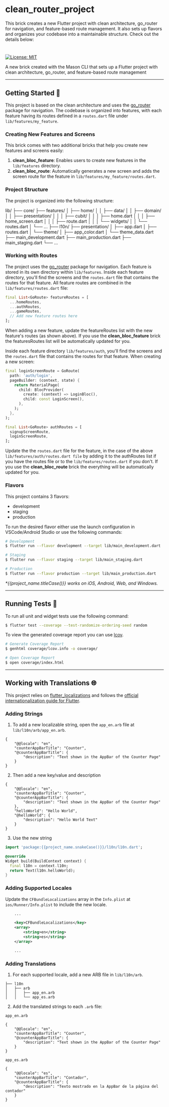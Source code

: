 
# clean_router_project

This brick creates a new Flutter project with clean architecture, go_router for navigation, and feature-based route management. It also sets up flavors and organizes your codebase into a maintainable structure. Check out the details below:

# 

[![License: MIT][license_badge]][license_link]

A new brick created with the Mason CLI that sets up a Flutter project with clean architecture, go_router, and feature-based route management

---

## Getting Started 🚀

This project is based on the clean architecture and uses the [go_router](https://pub.dev/packages/go_router) package for navigation. The codebase is organized into features, with each feature having its routes defined in a `routes.dart` file under `lib/features/my_feature`.

### Creating New Features and Screens

This brick comes with two additional bricks that help you create new features and screens easily:

1. **clean_bloc_feature**: Enables users to create new features in the `lib/features` directory.
2. **clean_bloc_route**: Automatically generates a new screen and adds the screen route for the feature in `lib/features/my_feature/routes.dart`.

### Project Structure

The project is organized into the following structure:

lib/
├── core/
├── features/
│   ├── home/
│   │   ├── data/
│   │   ├── domain/
│   │   ├── presentation/
│   │   │   ├── cubit/
│   │   │   ├── home.dart
│   │   │   ├── home_screen.dart
│   │   │   ├── route.dart
│   │   │   └── widgets/
│   │   └── routes.dart
│   └── ...
├── l10n/
├── presentation/
│   ├── app.dart
│   ├── routes.dart
│   └── theme/
│       ├── app_color.dart
│       └── theme_data.dart
├── main_development.dart
├── main_production.dart
├── main_staging.dart
└── ...



### Working with Routes

The project uses the [go_router](https://pub.dev/packages/go_router) package for navigation. 
Each feature is stored in its own directory within `lib/features`. Inside each feature directory, you'll find the screens and the `routes.dart` file that contains the routes for that feature. All feature routes are combined in the `lib/features/routes.dart` file:

```dart
final List<GoRoute> featureRoutes = [
  ...homeRoutes,
  ...authRoutes,
  ...gameRoutes,
  // Add new feature routes here
];
```

When adding a new feature, update the featureRoutes list with the new feature's routes (as shown above).
If you use the **clean_bloc_feature** brick the featuresRoutes list will be automatically updated for you.


Inside each feature directory `lib/features/auth`, you'll find the screens and the `routes.dart` file that contains the routes for that feature.
When creating a new screen:

```dart
final loginScreenRoute = GoRoute(
  path: 'auth/login',
  pageBuilder: (context, state) {
    return MaterialPage(
      child: BlocProvider(
        create: (context) => LoginBloc(),
        child: const LoginScreen(),
      ),
    );
  },
);

final List<GoRoute> authRoutes = [
  signupScreenRoute, 
  loginScreenRoute, 
];

```

Update the the `routes.dart` file for the feature, in the case of the above `lib/features/auth/routes.dart file` by adding it to the authRoutes list if 
you have the routes file or to the `lib/features/routes.dart` if you don't.
If you use the **clean_bloc_route** brick the everything will be automatically updated for you.



### Flavors

This project contains 3 flavors:

- development
- staging
- production

To run the desired flavor either use the launch configuration in VSCode/Android Studio or use the following commands:

```sh
# Development
$ flutter run --flavor development --target lib/main_development.dart

# Staging
$ flutter run --flavor staging --target lib/main_staging.dart

# Production
$ flutter run --flavor production --target lib/main_production.dart
```

_\*{{project_name.titleCase()}} works on iOS, Android, Web, and Windows._

---

## Running Tests 🧪

To run all unit and widget tests use the following command:

```sh
$ flutter test --coverage --test-randomize-ordering-seed random
```

To view the generated coverage report you can use [lcov](https://github.com/linux-test-project/lcov).

```sh
# Generate Coverage Report
$ genhtml coverage/lcov.info -o coverage/

# Open Coverage Report
$ open coverage/index.html
```

---

## Working with Translations 🌐

This project relies on [flutter_localizations][flutter_localizations_link] and follows the [official internationalization guide for Flutter][internationalization_link].

### Adding Strings

1. To add a new localizable string, open the `app_en.arb` file at `lib/l10n/arb/app_en.arb`.

```arb
{
    "@@locale": "en",
    "counterAppBarTitle": "Counter",
    "@counterAppBarTitle": {
        "description": "Text shown in the AppBar of the Counter Page"
    }
}
```

2. Then add a new key/value and description

```arb
{
    "@@locale": "en",
    "counterAppBarTitle": "Counter",
    "@counterAppBarTitle": {
        "description": "Text shown in the AppBar of the Counter Page"
    },
    "helloWorld": "Hello World",
    "@helloWorld": {
        "description": "Hello World Text"
    }
}
```

3. Use the new string

```dart
import 'package:{{project_name.snakeCase()}}/l10n/l10n.dart';

@override
Widget build(BuildContext context) {
  final l10n = context.l10n;
  return Text(l10n.helloWorld);
}
```

### Adding Supported Locales

Update the `CFBundleLocalizations` array in the `Info.plist` at `ios/Runner/Info.plist` to include the new locale.

```xml
    ...

    <key>CFBundleLocalizations</key>
	<array>
		<string>en</string>
		<string>es</string>
	</array>

    ...
```

### Adding Translations

1. For each supported locale, add a new ARB file in `lib/l10n/arb`.

```
├── l10n
│   ├── arb
│   │   ├── app_en.arb
│   │   └── app_es.arb
```

2. Add the translated strings to each `.arb` file:

`app_en.arb`

```arb
{
    "@@locale": "en",
    "counterAppBarTitle": "Counter",
    "@counterAppBarTitle": {
        "description": "Text shown in the AppBar of the Counter Page"
    }
}
```

`app_es.arb`

```arb
{
    "@@locale": "es",
    "counterAppBarTitle": "Contador",
    "@counterAppBarTitle": {
        "description": "Texto mostrado en la AppBar de la página del contador"
    }
}
```

[coverage_badge]: coverage_badge.svg
[flutter_localizations_link]: https://api.flutter.dev/flutter/flutter_localizations/flutter_localizations-library.html
[internationalization_link]: https://flutter.dev/docs/development/accessibility-and-localization/internationalization
[license_badge]: https://img.shields.io/badge/license-MIT-blue.svg
[license_link]: https://opensource.org/licenses/MIT
[very_good_analysis_link]: https://pub.dev/packages/very_good_analysis